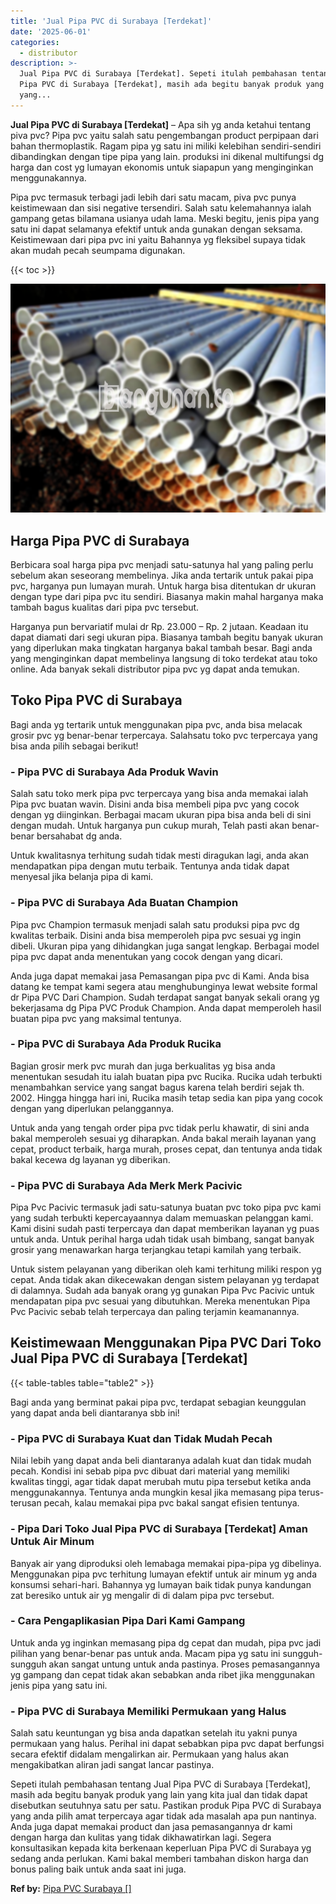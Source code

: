 ```yaml
---
title: 'Jual Pipa PVC di Surabaya [Terdekat]'
date: '2025-06-01'
categories:
  - distributor
description: >-
  Jual Pipa PVC di Surabaya [Terdekat]. Sepeti itulah pembahasan tentang Jual
  Pipa PVC di Surabaya [Terdekat], masih ada begitu banyak produk yang lain
  yang...
---
```


**Jual Pipa PVC di Surabaya \[Terdekat\]** – Apa sih yg anda ketahui tentang piva pvc? Pipa pvc yaitu salah satu pengembangan product perpipaan dari bahan thermoplastik. Ragam pipa yg satu ini miliki kelebihan sendiri-sendiri dibandingkan dengan tipe pipa yang lain. produksi ini dikenal multifungsi dg harga dan cost yg lumayan ekonomis untuk siapapun yang menginginkan menggunakannya.

Pipa pvc termasuk terbagi jadi lebih dari satu macam, piva pvc punya keistimewaan dan sisi negative tersendiri. Salah satu kelemahannya ialah gampang getas bilamana usianya udah lama. Meski begitu, jenis pipa yang satu ini dapat selamanya efektif untuk anda gunakan dengan seksama. Keistimewaan dari pipa pvc ini yaitu Bahannya yg fleksibel supaya tidak akan mudah pecah seumpama digunakan.

{{< toc >}}

![Jual Pipa PVC di Surabaya [Terdekat]](/images/jaul-pipa-pvc-51.png)

## Harga Pipa PVC di Surabaya

Berbicara soal harga pipa pvc menjadi satu-satunya hal yang paling perlu sebelum akan seseorang membelinya. Jika anda tertarik untuk pakai pipa pvc, harganya pun lumayan murah. Untuk harga bisa ditentukan dr ukuran dengan type dari pipa pvc itu sendiri. Biasanya makin mahal harganya maka tambah bagus kualitas dari pipa pvc tersebut.

Harganya pun bervariatif mulai dr Rp. 23.000 – Rp. 2 jutaan. Keadaan itu dapat diamati dari segi ukuran pipa. Biasanya tambah begitu banyak ukuran yang diperlukan maka tingkatan harganya bakal tambah besar. Bagi anda yang menginginkan dapat membelinya langsung di toko terdekat atau toko online. Ada banyak sekali distributor pipa pvc yg dapat anda temukan.

## Toko Pipa PVC di Surabaya

Bagi anda yg tertarik untuk menggunakan pipa pvc, anda bisa melacak grosir pvc yg benar-benar terpercaya. Salahsatu toko pvc terpercaya yang bisa anda pilih sebagai berikut!

### \- Pipa PVC di Surabaya Ada Produk Wavin

Salah satu toko merk pipa pvc terpercaya yang bisa anda memakai ialah Pipa pvc buatan wavin. Disini anda bisa membeli pipa pvc yang cocok dengan yg diinginkan. Berbagai macam ukuran pipa bisa anda beli di sini dengan mudah. Untuk harganya pun cukup murah, Telah pasti akan benar-benar bersahabat dg anda.

Untuk kwalitasnya terhitung sudah tidak mesti diragukan lagi, anda akan mendapatkan pipa dengan mutu terbaik. Tentunya anda tidak dapat menyesal jika belanja pipa di kami.

### \- Pipa PVC di Surabaya Ada Buatan Champion

Pipa pvc Champion termasuk menjadi salah satu produksi pipa pvc dg kwalitas terbaik. Disini anda bisa memperoleh pipa pvc sesuai yg ingin dibeli. Ukuran pipa yang dihidangkan juga sangat lengkap. Berbagai model pipa pvc dapat anda menentukan yang cocok dengan yang dicari.

Anda juga dapat memakai jasa Pemasangan pipa pvc di Kami. Anda bisa datang ke tempat kami segera atau menghubunginya lewat website formal dr Pipa PVC Dari Champion. Sudah terdapat sangat banyak sekali orang yg bekerjasama dg Pipa PVC Produk Champion. Anda dapat memperoleh hasil buatan pipa pvc yang maksimal tentunya.

### \- Pipa PVC di Surabaya Ada Produk Rucika

Bagian grosir merk pvc murah dan juga berkualitas yg bisa anda menentukan sesudah itu ialah buatan pipa pvc Rucika. Rucika udah terbukti menambahkan service yang sangat bagus karena telah berdiri sejak th. 2002. Hingga hingga hari ini, Rucika masih tetap sedia kan pipa yang cocok dengan yang diperlukan pelanggannya.

Untuk anda yang tengah order pipa pvc tidak perlu khawatir, di sini anda bakal memperoleh sesuai yg diharapkan. Anda bakal meraih layanan yang cepat, product terbaik, harga murah, proses cepat, dan tentunya anda tidak bakal kecewa dg layanan yg diberikan.

### \- Pipa PVC di Surabaya Ada Merk Merk Pacivic

Pipa Pvc Pacivic termasuk jadi satu-satunya buatan pvc toko pipa pvc kami yang sudah terbukti kepercayaannya dalam memuaskan pelanggan kami. Kami disini sudah pasti terpercaya dan dapat memberikan layanan yg puas untuk anda. Untuk perihal harga udah tidak usah bimbang, sangat banyak grosir yang menawarkan harga terjangkau tetapi kamilah yang terbaik.

Untuk sistem pelayanan yang diberikan oleh kami terhitung miliki respon yg cepat. Anda tidak akan dikecewakan dengan sistem pelayanan yg terdapat di dalamnya. Sudah ada banyak orang yg gunakan Pipa Pvc Pacivic untuk mendapatan pipa pvc sesuai yang dibutuhkan. Mereka menentukan Pipa Pvc Pacivic sebab telah terpercaya dan paling terjamin keamanannya.

## Keistimewaan Menggunakan Pipa PVC Dari Toko Jual Pipa PVC di Surabaya \[Terdekat\]

{{< table-tables table="table2" >}}

Bagi anda yang berminat pakai pipa pvc, terdapat sebagian keunggulan yang dapat anda beli diantaranya sbb ini!

### \- Pipa PVC di Surabaya Kuat dan Tidak Mudah Pecah

Nilai lebih yang dapat anda beli diantaranya adalah kuat dan tidak mudah pecah. Kondisi ini sebab pipa pvc dibuat dari material yang memiliki kwalitas tinggi, agar tidak dapat merubah mutu pipa tersebut ketika anda menggunakannya. Tentunya anda mungkin kesal jika memasang pipa terus-terusan pecah, kalau memakai pipa pvc bakal sangat efisien tentunya.

### \- Pipa Dari Toko Jual Pipa PVC di Surabaya \[Terdekat\] Aman Untuk Air Minum

Banyak air yang diproduksi oleh lemabaga memakai pipa-pipa yg dibelinya. Menggunakan pipa pvc terhitung lumayan efektif untuk air minum yg anda konsumsi sehari-hari. Bahannya yg lumayan baik tidak punya kandungan zat beresiko untuk air yg mengalir di di dalam pipa pvc tersebut.

### \- Cara Pengaplikasian Pipa Dari Kami Gampang

Untuk anda yg inginkan memasang pipa dg cepat dan mudah, pipa pvc jadi pilihan yang benar-benar pas untuk anda. Macam pipa yg satu ini sungguh-sungguh akan sangat untung untuk anda pastinya. Proses pemasangannya yg gampang dan cepat tidak akan sebabkan anda ribet jika menggunakan jenis pipa yang satu ini.

### \- Pipa PVC di Surabaya Memiliki Permukaan yang Halus

Salah satu keuntungan yg bisa anda dapatkan setelah itu yakni punya permukaan yang halus. Perihal ini dapat sebabkan pipa pvc dapat berfungsi secara efektif didalam mengalirkan air. Permukaan yang halus akan mengakibatkan aliran jadi sangat lancar pastinya.

Sepeti itulah pembahasan tentang Jual Pipa PVC di Surabaya \[Terdekat\], masih ada begitu banyak produk yang lain yang kita jual dan tidak dapat disebutkan seutuhnya satu per satu. Pastikan produk Pipa PVC di Surabaya yang anda pilih amat terpercaya agar tidak ada masalah apa pun nantinya. Anda juga dapat memakai product dan jasa pemasangannya dr kami dengan harga dan kulitas yang tidak dikhawatirkan lagi. Segera konsultasikan kepada kita berkenaan keperluan Pipa PVC di Surabaya yg sedang anda perlukan. Kami bakal memberi tambahan diskon harga dan bonus paling baik untuk anda saat ini juga.

**Ref by:** [Pipa PVC Surabaya []](https://id.wikipedia.org/wiki/Pipa)
